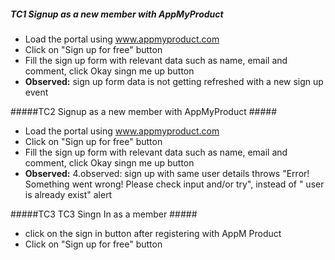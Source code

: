 ##### TC1 Signup as a new member with AppMyProduct #####

   *  Load the portal using www.appmyproduct.com
   *  Click on "Sign up for free"  button
   *  Fill the sign up form with relevant data such as name, email and comment, click Okay singn me up button
   *  **Observed:**  sign up form data is not getting refreshed with a new sign up event
   
#####TC2 Signup as a new member with AppMyProduct #####

   *  Load the portal using www.appmyproduct.com
   *  Click on "Sign up for free"  button
   *  Fill the sign up form with relevant data such as name, email and comment, click Okay singn me up button
   *  **Observed:**  4.observed: sign up with same user details throws "Error! Something went wrong! Please check input and/or try", instead of " user is already exist" alert

#####TC3 TC3 Singn In as a member #####

   *  click on the sign in button after registering with AppM Product
   *  Click on "Sign up for free"  button
   
   
